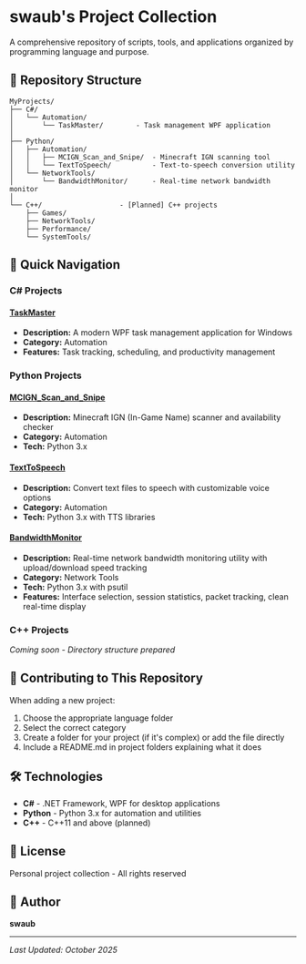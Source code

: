 # swaub's Project Collection

A comprehensive repository of scripts, tools, and applications organized by programming language and purpose.

## 📁 Repository Structure

```
MyProjects/
├── C#/
│   └── Automation/
│       └── TaskMaster/        - Task management WPF application
│
├── Python/
│   ├── Automation/
│   │   ├── MCIGN_Scan_and_Snipe/  - Minecraft IGN scanning tool
│   │   └── TextToSpeech/          - Text-to-speech conversion utility
│   └── NetworkTools/
│       └── BandwidthMonitor/      - Real-time network bandwidth monitor
│
└── C++/                   - [Planned] C++ projects
    ├── Games/
    ├── NetworkTools/
    ├── Performance/
    └── SystemTools/
```

## 🚀 Quick Navigation

### C# Projects

#### [TaskMaster](C%23/Automation/TaskMaster/)
- **Description:** A modern WPF task management application for Windows
- **Category:** Automation
- **Features:** Task tracking, scheduling, and productivity management

### Python Projects

#### [MCIGN_Scan_and_Snipe](Python/Automation/MCIGN_Scan_and_Snipe/)
- **Description:** Minecraft IGN (In-Game Name) scanner and availability checker
- **Category:** Automation
- **Tech:** Python 3.x

#### [TextToSpeech](Python/Automation/TextToSpeech/)
- **Description:** Convert text files to speech with customizable voice options
- **Category:** Automation
- **Tech:** Python 3.x with TTS libraries

#### [BandwidthMonitor](Python/NetworkTools/BandwidthMonitor/)
- **Description:** Real-time network bandwidth monitoring utility with upload/download speed tracking
- **Category:** Network Tools
- **Tech:** Python 3.x with psutil
- **Features:** Interface selection, session statistics, packet tracking, clean real-time display

### C++ Projects
*Coming soon - Directory structure prepared*

## 📝 Contributing to This Repository

When adding a new project:
1. Choose the appropriate language folder
2. Select the correct category
3. Create a folder for your project (if it's complex) or add the file directly
4. Include a README.md in project folders explaining what it does

## 🛠️ Technologies

- **C#** - .NET Framework, WPF for desktop applications
- **Python** - Python 3.x for automation and utilities
- **C++** - C++11 and above (planned)

## 📄 License

Personal project collection - All rights reserved

## 👤 Author

**swaub**

---
*Last Updated: October 2025*
